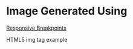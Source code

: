 # Image Generated Using

[Responsive Breakpoints](https://www.responsivebreakpoints.com/)

HTML5 img tag example
